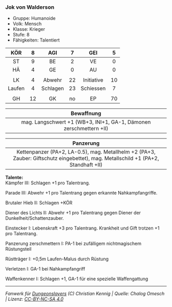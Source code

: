 ### Jok von Walderson

- Gruppe: Humanoide
- Volk: Mensch
- Klasse: Krieger
- Stufe: 8
- Fähigkeiten: Talentiert

|  KÖR   |  8  |   AGI    |  7  |    GEI     |  5  |
| :----: | :-: | :------: | :-: | :--------: | :-: |
|   ST   |  9  |    BE    |  2  |     VE     |  0  |
|   HÄ   |  4  |    GE    |  0  |     AU     |  0  |
|        |     |          |     |            |     |
|   LK   |  4  |  Abwehr  | 22  | Initiative | 10  |
| Laufen |  4  | Schlagen | 23  | Schiessen  |  7  |
|        |     |          |     |            |     |
|   GH   | 12  |    GK    | no  |     EP     | 70  |

|                             Bewaffnung                             |
| :----------------------------------------------------------------: |
| mag. Langschwert +1 (WB+3, INI+1, GA-1, Dämonen zerschmettern +II) |

|                                                             Panzerung                                                              |
| :--------------------------------------------------------------------------------------------------------------------------------: |
| Kettenpanzer (PA+2, LA-0.5), mag. Metallhelm +2 (PA+3, Zauber: Giftschutz eingebettet), mag. Metallschild +1 (PA+2, Standhaft +II) |

**Talente:**  
Kämpfer III: Schlagen +1 pro Talentrang.

Parade III: Abwehr +1 pro Talentrang gegen erkannte Nahkampfangriffe.

Brutaler Hieb II: Schlagen +KÖR

Diener des Lichts II: Abwehr +1 pro Talentrang gegen Diener der Dunkelheit/Schattenzauber.

Einstecker I: Lebenskraft +3 pro Talentrang. Krankheit und Gift trotzen +1 pro Talentrang.

Panzerung zerschmettern I: PA-1 bei zufälligem nichtmagischem Rüstungsteil

Rüstträger I: +0,5m Laufen-Malus durch Rüstung

Verletzen I: GA-1 bei Nahkampfangriff

Waffenkenner I: Schlagen +1, GA-1 für eine spezielle Waffengattung

---

_Fanwerk für [Dungeonslayers](https://www.dungeonslayers.net/) (C) Christian Kennig | Quelle: Chalog Omesch | Lizenz: [CC-BY-NC-SA 4.0](https://creativecommons.org/licenses/by-nc-sa/4.0/deed.de)_
